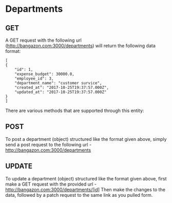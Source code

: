 # Departments

## GET

A GET request with the following url (http://bangazon.com:3000/departments) will return the following data format:

```
[
{
    "id": 1,
    "expense_budget": 30000.0,
    "employee_id": 3,
    "department_name": "customer survice",
    "created_at": "2017-10-25T19:37:57.000Z",
    "updated_at": "2017-10-25T19:37:57.000Z"
}
]
```

There are various methods that are supported through this entity:

## POST

To post a department (object) structured like the format given above, simply send a post request to the following url - 
http://bangazon.com:3000/departments

## UPDATE

To update a department (object) structured like the format given above, first make a GET request with the provided url - 
http://bangazon.com:3000/departments/[id]
Then make the changes to the data, followed by a patch request to the same link as you pulled form.

